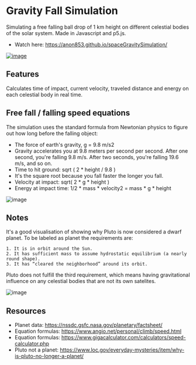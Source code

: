 # Gravity Fall Simulation

Simulating a free falling ball drop of 1 km height on different celestial bodies of the solar system.
Made in Javascript and p5.js.


* Watch here: https://anon853.github.io/spaceGravitySimulation/ 

[![image](https://i.postimg.cc/Z5y4FhcY/Untitled.png)](https://anon853.github.io/spaceGravitySimulation/)  

Features
---------

Calculates time of impact, current velocity, traveled distance and energy on each celestial body in real time.


Free fall / falling speed equations
---------


The simulation uses the standard formula from Newtonian physics to figure out how long before the falling object:

* The force of earth's gravity, g = 9.8 m/s2 
* Gravity accelerates you at 9.8 meters per second per second. After one second, you're falling 9.8 m/s. After two seconds, you're falling 19.6 m/s, and so on.
* Time to hit ground: sqrt ( 2 * height / 9.8 )
* It's the square root because you fall faster the longer you fall.
* Velocity at impact: sqrt( 2 * g * height )
* Energy at impact time: 1/2 * mass * velocity2 = mass * g * height

![image](https://www.angio.net/personal/climb/speedplot.png) 

Notes
--------

It's a good visualisation of showing why Pluto is now considered a dwarf planet. To be labeled as planet the requirements are:

    1. It is in orbit around the Sun.
    2. It has sufficient mass to assume hydrostatic equilibrium (a nearly round shape).
    3. It has “cleared the neighborhood” around its orbit.
    
Pluto does not fulfill the third requirement, which means having gravitational influence on any celestial bodies that are not its own satelites.    


![image](https://i.postimg.cc/nVDgHbxB/pluto-charon-usa-sizes-en.png) 


Resources
---------

* Planet data: https://nssdc.gsfc.nasa.gov/planetary/factsheet/
* Equation formulas: https://www.angio.net/personal/climb/speed.html
* Equation formulas: https://www.gigacalculator.com/calculators/speed-calculator.php
* Pluto not a planet: https://www.loc.gov/everyday-mysteries/item/why-is-pluto-no-longer-a-planet/
